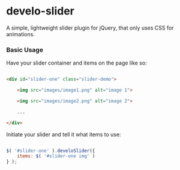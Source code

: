 develo-slider
=============

A simple, lightweight slider plugin for jQuery, that only uses CSS for animations.

### Basic Usage ###

Have your slider container and items on the page like so:

```html

<div id="slider-one" class="slider-demo">

	<img src="images/image1.png" alt="image 1">

    <img src="images/image2.png" alt="image 2">

	...

</div>

```

Initiate your slider and tell it what items to use:

```javascript

$( '#slider-one' ).develoSlider({
    items: $( '#slider-one img' )
} );

```


